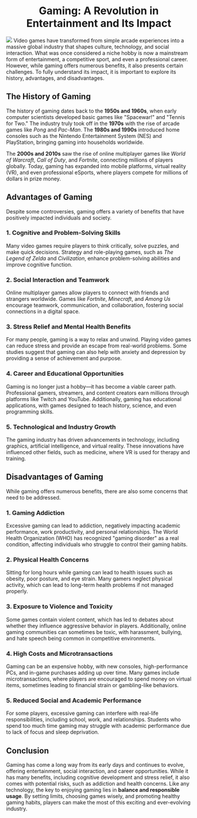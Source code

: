 <h1 style="text-align: center">
Gaming: A Revolution in Entertainment and Its Impact
</h1>

![](https://api.visitorbadge.io/api/VisitorHit?user=estruyf&repo=cs-gaming&countColor=%237B1E7A)
Video games have transformed from simple arcade experiences into a massive global industry that shapes culture, technology, and social interaction. What was once considered a niche hobby is now a mainstream form of entertainment, a competitive sport, and even a professional career. However, while gaming offers numerous benefits, it also presents certain challenges. To fully understand its impact, it is important to explore its history, advantages, and disadvantages.  

## **The History of Gaming**  

The history of gaming dates back to the **1950s and 1960s**, when early computer scientists developed basic games like "Spacewar!" and "Tennis for Two." The industry truly took off in the **1970s** with the rise of arcade games like *Pong* and *Pac-Man*. The **1980s and 1990s** introduced home consoles such as the Nintendo Entertainment System (NES) and PlayStation, bringing gaming into households worldwide.  

The **2000s and 2010s** saw the rise of online multiplayer games like *World of Warcraft*, *Call of Duty*, and *Fortnite*, connecting millions of players globally. Today, gaming has expanded into mobile platforms, virtual reality (VR), and even professional eSports, where players compete for millions of dollars in prize money.  

## **Advantages of Gaming**  

Despite some controversies, gaming offers a variety of benefits that have positively impacted individuals and society.  

### **1. Cognitive and Problem-Solving Skills**  
Many video games require players to think critically, solve puzzles, and make quick decisions. Strategy and role-playing games, such as *The Legend of Zelda* and *Civilization*, enhance problem-solving abilities and improve cognitive function.  

### **2. Social Interaction and Teamwork**  
Online multiplayer games allow players to connect with friends and strangers worldwide. Games like *Fortnite*, *Minecraft*, and *Among Us* encourage teamwork, communication, and collaboration, fostering social connections in a digital space.  

### **3. Stress Relief and Mental Health Benefits**  
For many people, gaming is a way to relax and unwind. Playing video games can reduce stress and provide an escape from real-world problems. Some studies suggest that gaming can also help with anxiety and depression by providing a sense of achievement and purpose.  

### **4. Career and Educational Opportunities**  
Gaming is no longer just a hobby—it has become a viable career path. Professional gamers, streamers, and content creators earn millions through platforms like Twitch and YouTube. Additionally, gaming has educational applications, with games designed to teach history, science, and even programming skills.  

### **5. Technological and Industry Growth**  
The gaming industry has driven advancements in technology, including graphics, artificial intelligence, and virtual reality. These innovations have influenced other fields, such as medicine, where VR is used for therapy and training.  

## **Disadvantages of Gaming**  

While gaming offers numerous benefits, there are also some concerns that need to be addressed.  

### **1. Gaming Addiction**  
Excessive gaming can lead to addiction, negatively impacting academic performance, work productivity, and personal relationships. The World Health Organization (WHO) has recognized "gaming disorder" as a real condition, affecting individuals who struggle to control their gaming habits.  

### **2. Physical Health Concerns**  
Sitting for long hours while gaming can lead to health issues such as obesity, poor posture, and eye strain. Many gamers neglect physical activity, which can lead to long-term health problems if not managed properly.  

### **3. Exposure to Violence and Toxicity**  
Some games contain violent content, which has led to debates about whether they influence aggressive behavior in players. Additionally, online gaming communities can sometimes be toxic, with harassment, bullying, and hate speech being common in competitive environments.  

### **4. High Costs and Microtransactions**  
Gaming can be an expensive hobby, with new consoles, high-performance PCs, and in-game purchases adding up over time. Many games include microtransactions, where players are encouraged to spend money on virtual items, sometimes leading to financial strain or gambling-like behaviors.  

### **5. Reduced Social and Academic Performance**  
For some players, excessive gaming can interfere with real-life responsibilities, including school, work, and relationships. Students who spend too much time gaming may struggle with academic performance due to lack of focus and sleep deprivation.  

## **Conclusion**  

Gaming has come a long way from its early days and continues to evolve, offering entertainment, social interaction, and career opportunities. While it has many benefits, including cognitive development and stress relief, it also comes with potential risks, such as addiction and health concerns. Like any technology, the key to enjoying gaming lies in **balance and responsible usage**. By setting limits, choosing games wisely, and promoting healthy gaming habits, players can make the most of this exciting and ever-evolving industry.

